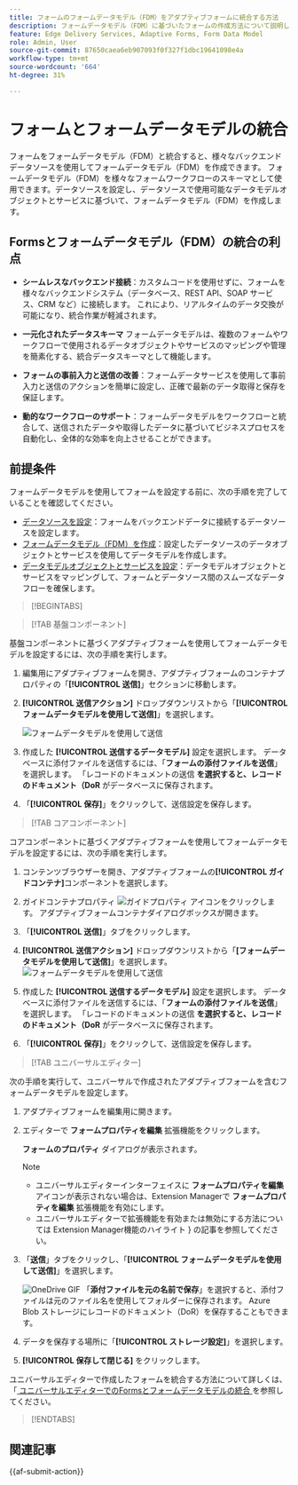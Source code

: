 ```yaml
---
title: フォームのフォームデータモデル（FDM）をアダプティブフォームに統合する方法
description: フォームデータモデル（FDM）に基づいたフォームの作成方法について説明します。FDM でデータモデルオブジェクトのサンプルデータを生成し、編集します。
feature: Edge Delivery Services, Adaptive Forms, Form Data Model
role: Admin, User
source-git-commit: 87650caea6eb907093f0f327f1dbc19641098e4a
workflow-type: tm+mt
source-wordcount: '664'
ht-degree: 31%

---
```


# フォームとフォームデータモデルの統合

フォームをフォームデータモデル（FDM）と統合すると、様々なバックエンドデータソースを使用してフォームデータモデル（FDM）を作成できます。 フォームデータモデル（FDM）を様々なフォームワークフローのスキーマとして使用できます。データソースを設定し、データソースで使用可能なデータモデルオブジェクトとサービスに基づいて、フォームデータモデル（FDM）を作成します。

## Formsとフォームデータモデル（FDM）の統合の利点

* **シームレスなバックエンド接続**：カスタムコードを使用せずに、フォームを様々なバックエンドシステム（データベース、REST API、SOAP サービス、CRM など）に接続します。 これにより、リアルタイムのデータ交換が可能になり、統合作業が軽減されます。
* **一元化されたデータスキーマ** フォームデータモデルは、複数のフォームやワークフローで使用されるデータオブジェクトやサービスのマッピングや管理を簡素化する、統合データスキーマとして機能します。

* **フォームの事前入力と送信の改善**：フォームデータサービスを使用して事前入力と送信のアクションを簡単に設定し、正確で最新のデータ取得と保存を保証します。

* **動的なワークフローのサポート**：フォームデータモデルをワークフローと統合して、送信されたデータや取得したデータに基づいてビジネスプロセスを自動化し、全体的な効率を向上させることができます。

## 前提条件

フォームデータモデルを使用してフォームを設定する前に、次の手順を完了していることを確認してください。

* [データソースを設定](/help/forms/configure-data-sources.md)：フォームをバックエンドデータに接続するデータソースを設定します。
* [フォームデータモデル（FDM）を作成](/help/forms/create-form-data-models.md)：設定したデータソースのデータオブジェクトとサービスを使用してデータモデルを作成します。
* [データモデルオブジェクトとサービスを設定](/help/forms/work-with-form-data-model.md)：データモデルオブジェクトとサービスをマッピングして、フォームとデータソース間のスムーズなデータフローを確保します。

>[!BEGINTABS]

>[!TAB 基盤コンポーネント]

基盤コンポーネントに基づくアダプティブフォームを使用してフォームデータモデルを設定するには、次の手順を実行します。

1. 編集用にアダプティブフォームを開き、アダプティブフォームのコンテナプロパティの「**[!UICONTROL 送信]**」セクションに移動します。
1. **[!UICONTROL 送信アクション]** ドロップダウンリストから「**[!UICONTROL フォームデータモデルを使用して送信]**」を選択します。

   ![ フォームデータモデルを使用して送信 ](/help/forms/assets/submit-uisng-fdm-fc.png)

1. 作成した **[!UICONTROL 送信するデータモデル]** 設定を選択します。
データベースに添付ファイルを送信するには、「**フォームの添付ファイルを送信**」を選択します。 「レコードのドキュメントの送信 **を選択すると、レコードのドキュメント（DoR** がデータベースに保存されます。
1. 「**[!UICONTROL 保存]**」をクリックして、送信設定を保存します。

>[!TAB コアコンポーネント]

コアコンポーネントに基づくアダプティブフォームを使用してフォームデータモデルを設定するには、次の手順を実行します。

1. コンテンツブラウザーを開き、アダプティブフォームの&#x200B;**[!UICONTROL ガイドコンテナ]**&#x200B;コンポーネントを選択します。
1. ガイドコンテナプロパティ ![ガイドプロパティ](/help/forms/assets/configure-icon.svg) アイコンをクリックします。 アダプティブフォームコンテナダイアログボックスが開きます。
1. 「**[!UICONTROL 送信]**」タブをクリックします。
1. **[!UICONTROL 送信アクション]** ドロップダウンリストから「**[フォームデータモデルを使用して送信]**」を選択します。
   ![ フォームデータモデルを使用して送信 ](/help/forms/assets/submit-uisng-fdm-cc.png)

1. 作成した **[!UICONTROL 送信するデータモデル]** 設定を選択します。
データベースに添付ファイルを送信するには、「**フォームの添付ファイルを送信**」を選択します。 「レコードのドキュメントの送信 **を選択すると、レコードのドキュメント（DoR** がデータベースに保存されます。
1. 「**[!UICONTROL 保存]**」をクリックして、送信設定を保存します。

>[!TAB ユニバーサルエディター]

次の手順を実行して、ユニバーサルで作成されたアダプティブフォームを含むフォームデータモデルを設定します。

1. アダプティブフォームを編集用に開きます。
1. エディターで **フォームプロパティを編集** 拡張機能をクリックします。

   **フォームのプロパティ** ダイアログが表示されます。

   >[!NOTE]
   >
   > * ユニバーサルエディターインターフェイスに **フォームプロパティを編集** アイコンが表示されない場合は、Extension Managerで **フォームプロパティを編集** 拡張機能を有効にします。
   > * ユニバーサルエディターで拡張機能を有効または無効にする方法については [](https://developer.adobe.com/uix/docs/extension-manager/feature-highlights/#enablingdisabling-extensions)Extension Manager機能のハイライト } の記事を参照してください。

1. 「**送信**」タブをクリックし、「**[!UICONTROL フォームデータモデルを使用して送信]**」を選択します。

   ![OneDrive GIF](/help/forms/assets/submit-uisng-fdm-ue.png)
「**添付ファイルを元の名前で保存**」を選択すると、添付ファイルは元のファイル名を使用してフォルダーに保存されます。 Azure Blob ストレージにレコードのドキュメント（DoR）を保存することもできます。

1. データを保存する場所に「**[!UICONTROL ストレージ設定]**」を選択します。
1. **[!UICONTROL 保存して閉じる]** をクリックします。

ユニバーサルエディターで作成したフォームを統合する方法について詳しくは、「[ ユニバーサルエディターでのFormsとフォームデータモデルの統合 ](/help/edge/docs/forms/universal-editor/integrate-forms-with-data-source.md) を参照してください。

>[!ENDTABS]

## 関連記事

{{af-submit-action}}
